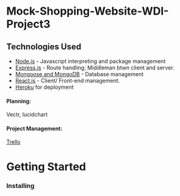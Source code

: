 # Mock-Shopping-Website-WDI-Project3

## Technologies Used
- [Node.js](https://nodejs.org/en/) - Javascript interpreting and package management
- [Express.js](https://expressjs.com/) - Route handling; Middleman btwn client and server.
- [Mongoose and MongoDB](https://mongoosejs.com/) - Database management
- [React.js](https://reactjs.org/) - Client/ Front-end management.
- [Heroku](http://heroku.com) for deployment

#### Planning: 
Vectr, lucidchart

#### Project Management: 
[Trello](https://trello.com/b/rl9a7dbe/shopping-website-wdi-project-3)


# Getting Started

### Installing
